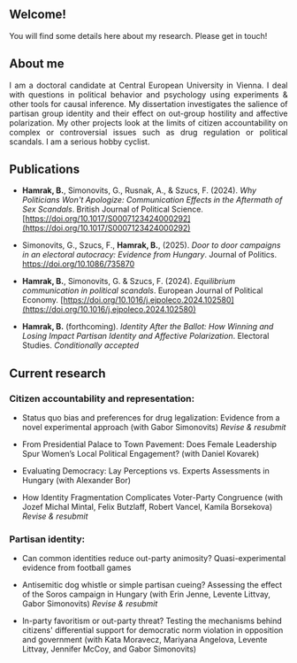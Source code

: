 ## Welcome!

You will find some details here about my research. Please get in touch!

## About me
<p style="text-align:justify;">
I am a doctoral candidate at Central European University in Vienna. I deal with questions in political behavior and psychology using experiments & other tools for causal inference. My dissertation investigates the salience of partisan group identity and their effect on out-group hostility and affective polarization. My other projects look at the limits of citizen accountability on complex or controversial issues such as drug regulation or political scandals. I am a serious hobby cyclist.
 </p>
 
## Publications

- **Hamrak, B.**, Simonovits, G., Rusnak, A., & Szucs, F. (2024). *Why Politicians Won't Apologize: Communication Effects in the Aftermath of Sex Scandals*. British Journal of Political Science. [https://doi.org/10.1017/S0007123424000292](https://doi.org/10.1017/S0007123424000292)

- Simonovits, G., Szucs, F., **Hamrak, B.**, (2025). *Door to door campaigns in an electoral autocracy: Evidence from Hungary*. Journal of Politics. [https://doi.org/10.1086/735870
](https://doi.org/10.1086/735870
)

- **Hamrak, B.**, Simonovits, G. & Szucs, F. (2024). *Equilibrium communication in political scandals*. European Journal of Political Economy. [https://doi.org/10.1016/j.ejpoleco.2024.102580](https://doi.org/10.1016/j.ejpoleco.2024.102580)

- **Hamrak, B.** (forthcoming). *Identity After the Ballot: How Winning and Losing Impact Partisan Identity and Affective Polarization*. Electoral Studies. <em>Conditionally accepted</em>

## Current research

### Citizen accountability and representation:
  
- Status quo bias and preferences for drug legalization: Evidence from a novel experimental approach (with Gabor Simonovits) <em>Revise & resubmit</em>

- From Presidential Palace to Town Pavement: Does Female Leadership Spur Women’s Local Political Engagement? (with Daniel Kovarek)

- Evaluating Democracy: Lay Perceptions vs. Experts Assessments in Hungary (with Alexander Bor)
  
- How Identity Fragmentation Complicates Voter-Party Congruence (with Jozef Michal Mintal, Felix Butzlaff, Robert Vancel, Kamila Borsekova) <em>Revise & resubmit</em>

### Partisan identity:

- Can common identities reduce out-party animosity? Quasi-experimental evidence from football games

- Antisemitic dog whistle or simple partisan cueing? Assessing the effect of the Soros campaign in Hungary (with Erin Jenne, Levente Littvay, Gabor Simonovits) <em>Revise & resubmit</em> 

- In-party favoritism or out-party threat? Testing the mechanisms behind citizens' differential support for democratic norm violation in opposition and government (with Kata Moravecz, Mariyana Angelova, Levente Littvay, Jennifer McCoy, and Gabor Simonovits)


<!--
**bencehamrak/bencehamrak** is a ✨ _special_ ✨ repository because its `README.md` (this file) appears on your GitHub profile.

Here are some ideas to get you started:

- 🔭 I’m currently working on ...
- 🌱 I’m currently learning ...
- 👯 I’m looking to collaborate on ...
- 🤔 I’m looking for help with ...
- 💬 Ask me about ...
- 📫 How to reach me: ...
- 😄 Pronouns: ...
- ⚡ Fun fact: ...
-->
